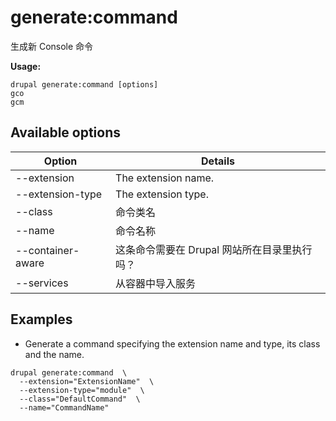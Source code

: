 # generate:command
生成新 Console 命令

**Usage:**
```
drupal generate:command [options]
gco
gcm
```

## Available options
Option | Details
-------|-------------
--extension | The extension name.
--extension-type | The extension type.
--class | 命令类名
--name | 命令名称
--container-aware | 这条命令需要在 Drupal 网站所在目录里执行吗？
--services | 从容器中导入服务

## Examples
* Generate a command specifying the extension name and type, its class and the name.
```
drupal generate:command  \
  --extension="ExtensionName"  \
  --extension-type="module"  \
  --class="DefaultCommand"  \
  --name="CommandName"
```
